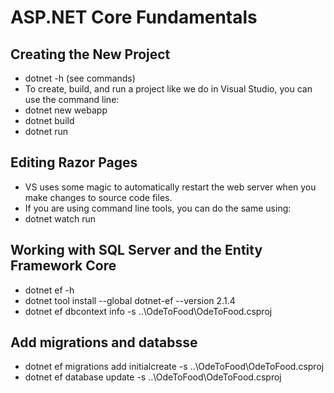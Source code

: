 # ASP.NET Core Fundamentals

## Creating the New Project
* dotnet -h (see commands)
* To create, build, and run a project like we do in Visual Studio, you can use the command line:
* dotnet new webapp
* dotnet build
* dotnet run

## Editing Razor Pages
* VS uses some magic to automatically restart the web server when you make changes to source code files. 
* If you are using command line tools, you can do the same using:
* dotnet watch run

## Working with SQL Server and the Entity Framework Core
* dotnet ef -h
* dotnet tool install --global dotnet-ef --version 2.1.4
* dotnet ef dbcontext info -s ..\OdeToFood\OdeToFood.csproj

## Add migrations and databsse
* dotnet ef migrations add initialcreate -s ..\OdeToFood\OdeToFood.csproj
* dotnet ef database update -s ..\OdeToFood\OdeToFood.csproj